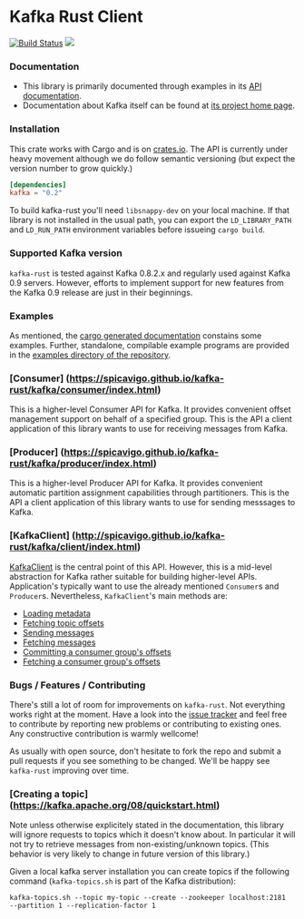 # Kafka Rust Client

[![Build Status](https://travis-ci.org/spicavigo/kafka-rust.svg?branch=master)](https://travis-ci.org/spicavigo/kafka-rust) [![](http://meritbadge.herokuapp.com/kafka)](https://crates.io/crates/kafka)

### Documentation

* This library is primarily documented through examples in its [API
documentation](https://spicavigo.github.io/kafka-rust/).
* Documentation about Kafka itself can be found at [its project
home page](http://kafka.apache.org/).


### Installation

This crate works with Cargo and is on
[crates.io](https://crates.io/crates/kafka).  The API is currently
under heavy movement although we do follow semantic versioning (but
expect the version number to grow quickly.)

```toml
[dependencies]
kafka = "0.2"
```

To build kafka-rust you'll need `libsnappy-dev` on your local machine.
If that library is not installed in the usual path, you can export the
`LD_LIBRARY_PATH` and `LD_RUN_PATH` environment variables before
issueing `cargo build`.


### Supported Kafka version

`kafka-rust` is tested against Kafka 0.8.2.x and regularly used
against Kafka 0.9 servers.  However, efforts to implement support for
new features from the Kafka 0.9 release are just in their beginnings.


### Examples

As mentioned, the [cargo generated
documentation](https://spicavigo.github.io/kafka-rust/) constains some
examples.  Further, standalone, compilable example programs are
provided in the [examples directory of the
repository](https://github.com/spicavigo/kafka-rust/tree/master/examples).


### [Consumer] (https://spicavigo.github.io/kafka-rust/kafka/consumer/index.html)

This is a higher-level Consumer API for Kafka.  It provides convenient
offset management support on behalf of a specified group.  This is the
API a client application of this library wants to use for receiving
messages from Kafka.


### [Producer] (https://spicavigo.github.io/kafka-rust/kafka/producer/index.html)

This is a higher-level Producer API for Kafka.  It provides convenient
automatic partition assignment capabilities through partitioners.
This is the API a client application of this library wants to use for
sending messsages to Kafka.


### [KafkaClient] (http://spicavigo.github.io/kafka-rust/kafka/client/index.html)

[KafkaClient](https://spicavigo.github.io/kafka-rust/kafka/client/struct.KafkaClient.html)
is the central point of this API.  However, this is a mid-level
abstraction for Kafka rather suitable for building higher-level APIs.
Application's typically want to use the already mentioned `Consumer`s
and `Producer`s.  Nevertheless, `KafkaClient`'s main methods are:

* [Loading metadata](https://spicavigo.github.io/kafka-rust/kafka/client/struct.KafkaClient.html#method.load_metadata_all)
* [Fetching topic offsets](https://spicavigo.github.io/kafka-rust/kafka/client/struct.KafkaClient.html#method.fetch_offsets)
* [Sending messages](https://spicavigo.github.io/kafka-rust/kafka/client/struct.KafkaClient.html#method.produce_messages)
* [Fetching messages](https://spicavigo.github.io/kafka-rust/kafka/client/struct.KafkaClient.html#method.fetch_messages)
* [Committing a consumer group's offsets](https://spicavigo.github.io/kafka-rust/kafka/client/struct.KafkaClient.html#method.commit_offsets)
* [Fetching a consumer group's offsets](https://spicavigo.github.io/kafka-rust/kafka/client/struct.KafkaClient.html#method.fetch_group_offsets)


### Bugs / Features / Contributing

There's still a lot of room for improvements on `kafka-rust`.  Not
everything works right at the moment.  Have a look into the [issue
tracker](https://github.com/spicavigo/kafka-rust/issues) and feel free
to contribute by reporting new problems or contributing to existing
ones.  Any constructive contribution is warmly wellcome!

As usually with open source, don't hesitate to fork the repo and
submit a pull requests if you see something to be changed.  We'll be
happy see `kafka-rust` improving over time.


### [Creating a topic] (https://kafka.apache.org/08/quickstart.html)

Note unless otherwise explicitely stated in the documentation, this
library will ignore requests to topics which it doesn't know about.
In particular it will not try to retrieve messages from
non-existing/unknown topics.  (This behavior is very likely to change
in future version of this library.)

Given a local kafka server installation you can create topics if the
following command (`kafka-topics.sh` is part of the Kafka
distribution):

```
kafka-topics.sh --topic my-topic --create --zookeeper localhost:2181  --partition 1 --replication-factor 1
```
